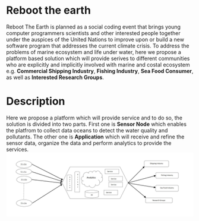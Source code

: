 # Reboot the earth

Reboot The Earth is planned as a social coding event that brings young computer programmers    scientists and other interested people together under the auspices of the United Nations to improve upon or build a new software program that addresses the current climate crisis.
To address the problems of marine ecosystem and life under water, here we propose a platform based solution which will provide serives to different communities who are explicitly and implicitly involved with marine and costal ecosystem e.g. **Commercial Shipping Industry**, **Fishing Industry**, **Sea Food Consumer**, as well as **Interested Research Groups**.

# Description

Here we propose a platform which will provide service and to do so, the solution is divided into two parts. First one is **Sensor Node** which enables the platfrom to collect data oceans to detect the water quality and pollutants. The other one is **Application** which will receive and refine the sensor data, organize the data and perform analytics to provide the services. 
![Image of flowChart](img/FlowChart.JPG)